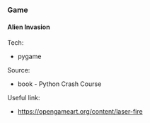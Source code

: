 ### Game

#### Alien Invasion

Tech:

- pygame

Source:

- book - Python Crash Course

Useful link:

- <https://opengameart.org/content/laser-fire>
